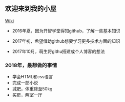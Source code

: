 ## 欢迎来到我的小屋
[Wiki](https://github.com/shuiyibuyi/shuiyibuyi.github.io/wiki)               

- 2016年夏，因为开智学堂得知github，了解一些基本知识          

- 2017年初，希望借助github想要学习更多技术方面的知识          

- 2017年10月，萌生将githu搭建成个人博客的想法         




### 2018年，最想做的事情
 - 学会HTML和css语言<br/>
 - 完成一部小说<br/>
 - 减肥，体重降至50kg<br/>
 - 买房，两室一厅<br/>






